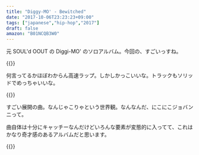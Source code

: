 ```yaml
---
title: "Diggy-MO' - Bewitched"
date: "2017-10-06T23:23:23+09:00"
tags: ["japanese","hip-hop","2017"]
draft: false
amazon: "B01NCQB3W0"
---
```


元 SOUL'd OOUT の Diggi-MO' のソロアルバム。今回の、すごいっすね。

{{<youtube src="CLNCgzB0vJM" title="Diggy-MO' - Ptolemy">}}

何言ってるかほぼわからん高速ラップ。しかしかっこいいな。トラックもソリッドでめっちゃいいな。

{{<youtube src="AJoaS5qPbeA" title="Diggy-MO' - にこにこジョバンニ">}}

すごい展開の曲。なんじゃこりゃという世界観。なんなんだ、にこにこジョバンニって。

曲自体は十分にキャッチーなんだけどいろんな要素が変態的に入ってて、これはかなり奇才感のあるアルバムだと思います。

{{<amazon asin="B01NCQB3W0" title="Diggy-MO' - Bewitched">}}
